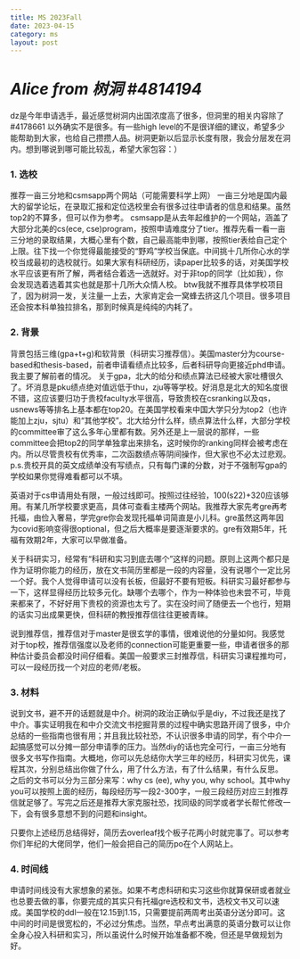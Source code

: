 ```yaml
---
title: MS 2023Fall
date: 2023-04-15
category: ms
layout: post
---
```


*Alice from 树洞 #4814194*
=================

dz是今年申请选手，最近感觉树洞内出国浓度高了很多，但洞里的相关内容除了 #4178661 以外确实不是很多。有一些high level的不是很详细的建议，希望多少能帮助到大家，也给自己攒攒人品。树洞更新以后显示长度有限，我会分层发在洞内。想到哪说到哪可能比较乱，希望大家包容：）

### 1. 选校 
推荐一亩三分地和csmsapp两个网站（可能需要科学上网）
一亩三分地是国内最大的留学论坛，在录取汇报和定位选校里会有很多过往申请者的信息和结果。虽然top2的不算多，但可以作为参考。
csmsapp是从去年起维护的一个网站，涵盖了大部分北美的cs(ece, cse)program，按照申请难度分了tier。推荐先看一看一亩三分地的录取结果，大概心里有个数，自己最高能申到哪，按照tier表给自己定个上限。往下找一个你觉得最能接受的“野鸡”学校当保底。中间挑十几所你心水的学校当成最初的选校就行。如果大家有科研经历，读paper比较多的话，对美国学校水平应该更有所了解，两者结合着选一选就好。对于非top的同学（比如我），你会发现选着选着其实也就是那十几所大众情人校。
btw我就不推荐具体学校项目了，因为树洞一发，关注量一上去，大家肯定会一窝蜂去挤这几个项目。很多项目还会按本科单独拉排名，那到时候真是纯纯的内耗了。

### 2. 背景
背景包括三维(gpa+t+g)和软背景（科研实习推荐信）。美国master分为course-based和thesis-based，前者申请看绩点比较多，后者科研导向更接近phd申请。我主要了解前者的情况。
关于gpa，北大的给分和绩点算法已经被大家吐槽很久了。坏消息是pku绩点绝对值远低于thu，zju等等学校。好消息是北大的知名度很不错，这应该要归功于贵校faculty水平很高，导致贵校在csranking以及qs，usnews等等排名上基本都在top20。在美国学校看来中国大学只分为top2（也许能加上zju，sjtu）和“其他学校”。北大给分什么样，绩点算法什么样，大部分学校的committee审了这么多年心里都有数。另外还是上一层说的那样，一些committee会把top2的同学单独拿出来排名，这时候你的ranking同样会被考虑在内。所以尽管贵校有优秀率，二次函数绩点等阴间操作，但大家也不必太过悲观。
p.s.贵校开具的英文成绩单没有写绩点，只有每门课的分数，对于不强制写gpa的学校如果你觉得难看都可以不填。

英语对于cs申请用处有限，一般过线即可。按照过往经验，100(s22)+320应该够用。有某几所学校要求更高，具体可查看主楼两个网站。我推荐大家先考gre再考托福，由俭入奢易，学完gre你会发现托福单词简直是小儿科。gre虽然这两年因为covid影响变得很optional，但之后大概率是要逐渐要求的。gre有效期5年，托福有效期2年，大家可以早做准备。

关于科研实习，经常有“科研和实习到底去哪个”这样的问题。原则上这两个都只是作为证明你能力的经历，放在文书简历里都是一段的内容量，没有说哪个一定比另一个好。我个人觉得申请可以没有长板，但最好不要有短板。科研实习最好都参与一下，这样显得经历比较多元化。缺哪个去哪个，作为一种体验也未尝不可，毕竟来都来了，不好好用下贵校的资源也太亏了。实在没时间了随便去一个也行，短期的话实习出成果更快，但科研的教授推荐信往往更被青睐。

说到推荐信，推荐信对于master是很玄学的事情，很难说他的分量如何。我感觉对于top校，推荐信强度以及老师的connection可能更重要一些，申请者很多的那种估计委员会都没时间仔细看。美国一般要求三封推荐信，科研实习课程推均可，可以一段经历找一个对应的老师/老板。

### 3. 材料
说到文书，避不开的话题就是中介。树洞的政治正确似乎是diy，不过我还是找了中介。事实证明我在和中介交流文书挖掘背景的过程中确实思路开阔了很多，中介总结的一些指南也很有用；并且我比较社恐，不认识很多申请的同学，有个中介一起搞感觉可以分摊一部分申请季的压力。当然diy的话也完全可行，一亩三分地有很多文书写作指南。大概地，你可以先总结你大学三年的经历，科研实习优先，课程其次，分别总结出你做了什么，用了什么方法，有了什么结果，有什么反思。
之后的文书可以分为三部分来写：why cs (ee), why you, why school。其中why you可以按照上面的经历，每段经历写一段2-300字，一般三段经历对应三封推荐信就足够了。写完之后还是推荐大家克服社恐，找同级的同学或者学长帮忙修改一下，会有很多意想不到的问题和insight。

只要你上述经历总结得好，简历去overleaf找个板子花两小时就完事了。可以参考你们年纪的大佬同学，他们一般会把自己的简历po在个人网站上。

### 4. 时间线
申请时间线没有大家想象的紧张。如果不考虑科研和实习这些你就算保研或者就业也总要去做的事，你要完成的其实只有托福gre选校和文书，选校文书又可以速成。美国学校的ddl一般在12.15到1.15，只需要提前两周考出英语分送分即可。这中间的时间是很宽松的，不必过分焦虑。当然，早点考出满意的英语分数可以让你全身心投入科研和实习，所以虽说什么时候开始准备都不晚，但还是早做规划为好。
